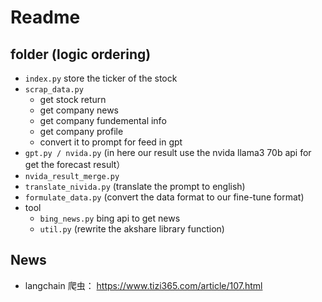 # Readme

## folder (logic ordering)
- `index.py` store the ticker of the stock
- `scrap_data.py`
   - get stock return
   - get company news
   - get company fundemental info
   - get company profile
   - convert it to prompt for feed in gpt
- `gpt.py / nvida.py` (in here our result use the nvida llama3 70b api for get the forecast result）
- `nvida_result_merge.py`
- `translate_nivida.py` (translate the prompt to english)
- `formulate_data.py` (convert the data format to our fine-tune format)
- tool
  - `bing_news.py` bing api to get news
  - `util.py` (rewrite the akshare library function)

## News
- langchain 爬虫： https://www.tizi365.com/article/107.html
